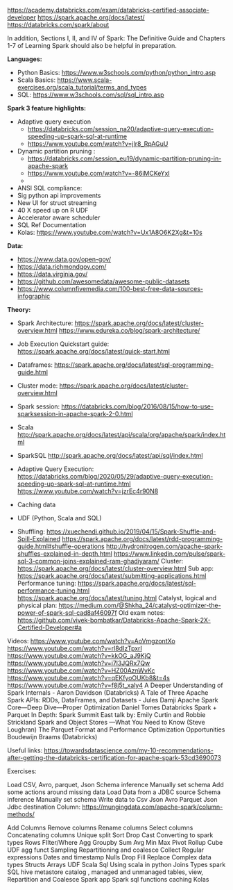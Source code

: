 https://academy.databricks.com/exam/databricks-certified-associate-developer
https://spark.apache.org/docs/latest/
https://databricks.com/spark/about

In addition, Sections I, II, and IV of Spark: The Definitive Guide and Chapters 1-7 of Learning Spark should also be helpful in preparation.

**Languages:**
* Python Basics:
https://www.w3schools.com/python/python_intro.asp
* Scala Basics:
 https://www.scala-exercises.org/scala_tutorial/terms_and_types
* SQL: https://www.w3schools.com/sql/sql_intro.asp


**Spark 3 feature highlights:**  
* Adaptive query execution
    * https://databricks.com/session_na20/adaptive-query-execution-speeding-up-spark-sql-at-runtime  
    * https://www.youtube.com/watch?v=jlr8_RpAGuU
* Dynamic partition pruning :
    * https://databricks.com/session_eu19/dynamic-partition-pruning-in-apache-spark
    * https://www.youtube.com/watch?v=-86iMCKeYxI
    * 
* ANSI SQL compliance: 
* Sig python api improvements
* New UI for struct streaming
* 40 X speed up on R UDF
* Accelerator aware scheduler
* SQL Ref Documentation
* Kolas: https://www.youtube.com/watch?v=Ux1A8O6K2Xg&t=10s

**Data:**
* https://www.data.gov/open-gov/
* https://data.richmondgov.com/
* https://data.virginia.gov/
* https://github.com/awesomedata/awesome-public-datasets
* https://www.columnfivemedia.com/100-best-free-data-sources-infographic

**Theory:**
* Spark Architecture:
 https://spark.apache.org/docs/latest/cluster-overview.html
https://www.edureka.co/blog/spark-architecture/
* Job Execution
Quickstart guide: 
https://spark.apache.org/docs/latest/quick-start.html
* Dataframes:
https://spark.apache.org/docs/latest/sql-programming-guide.html
* Cluster mode:
https://spark.apache.org/docs/latest/cluster-overview.html
* Spark session:
https://databricks.com/blog/2016/08/15/how-to-use-sparksession-in-apache-spark-2-0.html
* Scala http://spark.apache.org/docs/latest/api/scala/org/apache/spark/index.html
* SparkSQL http://spark.apache.org/docs/latest/api/sql/index.html
* Adaptive Query Execution: 
https://databricks.com/blog/2020/05/29/adaptive-query-execution-speeding-up-spark-sql-at-runtime.html
https://www.youtube.com/watch?v=jzrEc4r90N8

* Caching data
* UDF (Python, Scala and SQL)
* Shuffling:
https://xuechendi.github.io/2019/04/15/Spark-Shuffle-and-Spill-Explained
https://spark.apache.org/docs/latest/rdd-programming-guide.html#shuffle-operations
http://hydronitrogen.com/apache-spark-shuffles-explained-in-depth.html
https://www.linkedin.com/pulse/spark-sql-3-common-joins-explained-ram-ghadiyaram/
Cluster: https://spark.apache.org/docs/latest/cluster-overview.html
Sub app: https://spark.apache.org/docs/latest/submitting-applications.html
Performance tuning: 
https://spark.apache.org/docs/latest/sql-performance-tuning.html
https://spark.apache.org/docs/latest/tuning.html
Catalyst, logical and physical plan:
https://medium.com/@Shkha_24/catalyst-optimizer-the-power-of-spark-sql-cad8af46097f
Old exam notes:
https://github.com/vivek-bombatkar/Databricks-Apache-Spark-2X-Certified-Developer#a


Videos:
https://www.youtube.com/watch?v=AoVmgzontXo
https://www.youtube.com/watch?v=rl8dIzTpxrI
https://www.youtube.com/watch?v=kkOG_aJ9KjQ
https://www.youtube.com/watch?v=i7l3JQRx7Qw
https://www.youtube.com/watch?v=HZ00AznWvKc
https://www.youtube.com/watch?v=qEKfyoOUKb8&t=4s
https://www.youtube.com/watch?v=f8j5t_xaly4
A Deeper Understanding of Spark Internals - Aaron Davidson (Databricks)
A Tale of Three Apache Spark APIs: RDDs, DataFrames, and Datasets - Jules Damji
Apache Spark Core—Deep Dive—Proper Optimization Daniel Tomes Databricks
Spark + Parquet In Depth: Spark Summit East talk by: Emily Curtin and Robbie Strickland
Spark and Object Stores —What You Need to Know (Steve Loughran)
The Parquet Format and Performance Optimization Opportunities Boudewijn Braams (Databricks)



Useful links:
https://towardsdatascience.com/my-10-recommendations-after-getting-the-databricks-certification-for-apache-spark-53cd3690073




Exercises:

Load CSV, Avro, parquet, Json
Schema inference
Manually set schema
Add some actions around missing data
Load Data from a JDBC source
Schema inference
Manually set schema
Write data to 
Csv
Json
Avro
Parquet
Json
Jdbc destination
Column:
https://mungingdata.com/apache-spark/column-methods/

Add Columns
Remove columns
Rename columns
Select columns
Concatenating columns
Unique
split
Sort
Drop
Cast
Converting to spark types
 Rows
FIlter/Where
Agg
Groupby
Sum
Avg
Min
Max
Pivot
Rollup
Cube
UDF agg funct
Sampling
Repartitioning and coalesce
Collect
Regular expressions
Dates and timestamp
Nulls
Drop
Fill
Replace
Complex data types
Structs
Arrays
UDF
Scala
Sql
Using scala in python
Joins
Types
spark SQL hive metastore catalog , managed and unmanaged tables, view,
Repartition and Coalesce
Spark app
Spark sql functions
caching
Kolas


